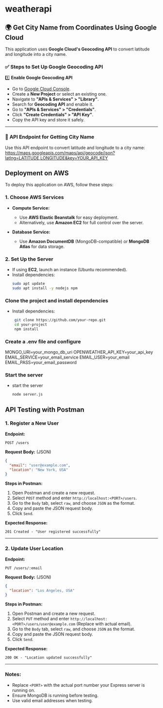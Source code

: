 # weatherapi

## 🌍 Get City Name from Coordinates Using Google Cloud  

This application uses **Google Cloud's Geocoding API** to convert latitude and longitude into a city name.  

### ✅ Steps to Set Up Google Geocoding API  

1️⃣ **Enable Google Geocoding API**  
- Go to [Google Cloud Console](https://console.cloud.google.com/).  
- Create a **New Project** or select an existing one.  
- Navigate to **"APIs & Services" > "Library"**.  
- Search for **Geocoding API** and enable it.  
- Go to **"APIs & Services" > "Credentials"**.  
- Click **"Create Credentials" > "API Key"**.  
- Copy the API key and store it safely.  

---

### 📌 **API Endpoint for Getting City Name**  
Use this API endpoint to convert latitude and longitude to a city name:  https://maps.googleapis.com/maps/api/geocode/json?latlng=LATITUDE,LONGITUDE&key=YOUR_API_KEY






## Deployment on AWS  

To deploy this application on AWS, follow these steps:  

### 1. Choose AWS Services  
- **Compute Service:**  
  - Use **AWS Elastic Beanstalk** for easy deployment.  
  - Alternatively, use **Amazon EC2** for full control over the server.  

- **Database Service:**  
  - Use **Amazon DocumentDB** (MongoDB-compatible) or **MongoDB Atlas** for data storage.  

### 2. Set Up the Server  
- If using **EC2**, launch an instance (Ubuntu recommended).  
- Install dependencies:  
  ```bash
  sudo apt update
  sudo apt install -y nodejs npm

### Clone the project and install dependencies
- Install dependencies: 
  ```bash
   git clone https://github.com/your-repo.git
   cd your-project
   npm install


### Create a .env file and configure
MONGO_URI=your_mongo_db_uri
OPENWEATHER_API_KEY=your_api_key
EMAIL_SERVICE=your_email_service
EMAIL_USER=your_email
EMAIL_PASS=your_email_password

### Start the server
- start the server
  ```bash
  node server.js

## API Testing with Postman

### 1. Register a New User
**Endpoint:**
```
POST /users
```
**Request Body:** (JSON)
```json
{
  "email": "user@example.com",
  "location": "New York, USA"
}
```
**Steps in Postman:**
1. Open Postman and create a new request.
2. Select `POST` method and enter `http://localhost:<PORT>/users`.
3. Go to the `Body` tab, select `raw`, and choose `JSON` as the format.
4. Copy and paste the JSON request body.
5. Click `Send`.

**Expected Response:**
```
201 Created - "User registered successfully"
```

---

### 2. Update User Location
**Endpoint:**
```
PUT /users/:email
```
**Request Body:** (JSON)
```json
{
  "location": "Los Angeles, USA"
}
```
**Steps in Postman:**
1. Open Postman and create a new request.
2. Select `PUT` method and enter `http://localhost:<PORT>/users/user@example.com` (Replace with actual email).
3. Go to the `Body` tab, select `raw`, and choose `JSON` as the format.
4. Copy and paste the JSON request body.
5. Click `Send`.

**Expected Response:**
```
200 OK - "Location updated successfully"
```

---

### Notes:
- Replace `<PORT>` with the actual port number your Express server is running on.
- Ensure MongoDB is running before testing.
- Use valid email addresses when testing.

